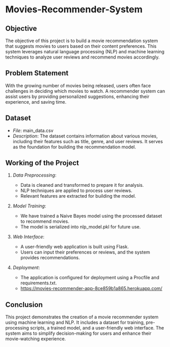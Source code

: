 # Movies-Recommender-System 

## Objective
The objective of this project is to build a movie recommendation system that suggests movies to users based on their content preferences. This system leverages natural language processing (NLP) and machine learning techniques to analyze user reviews and recommend movies accordingly.

## Problem Statement
With the growing number of movies being released, users often face challenges in deciding which movies to watch. A recommender system can assist users by providing personalized suggestions, enhancing their experience, and saving time.

## Dataset
- *File*: main_data.csv
- *Description*: The dataset contains information about various movies, including their features such as title, genre, and user reviews. It serves as the foundation for building the recommendation model.

## Working of the Project
1. *Data Preprocessing*: 
   - Data is cleaned and transformed to prepare it for analysis.
   - NLP techniques are applied to process user reviews.
   - Relevant features are extracted for building the model.
   
2. *Model Training*:
   - We have trained a Naive Bayes model using the processed dataset to recommend movies.
   - The model is serialized into nlp_model.pkl for future use.
   
3. *Web Interface*:
   - A user-friendly web application is built using Flask.
   - Users can input their preferences or reviews, and the system provides recommendations.

4. *Deployment*:
   - The application is configured for deployment using a Procfile and requirements.txt.
   - https://movies-recommender-app-8ce859b1a865.herokuapp.com/

## Conclusion
This project demonstrates the creation of a movie recommender system using machine learning and NLP. It includes a dataset for training, pre-processing scripts, a trained model, and a user-friendly web interface. The system aims to simplify decision-making for users and enhance their movie-watching experience.

